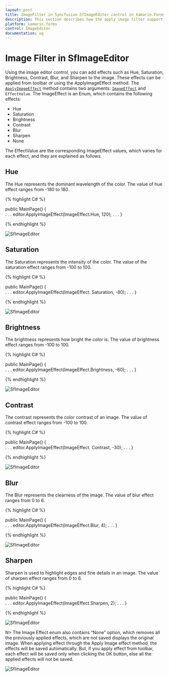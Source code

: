 ```yaml
---
layout: post
title: ImageFilter in Syncfusion SfImageEditor control in Xamarin.Forms
description: This section describes how the apply image filter support in SfImageEditor control for Xamarin.Forms platform
platform: xamarin.forms
control: ImageEditor
documentation: ug
---
```


# Image Filter in SfImageEditor

Using the image editor control, you can add effects such as Hue, Saturation, Brightness, Contrast, Blur, and Sharpen to the image. These effects can be applied from toolbar or using the ApplyImageEffect method. The [`ApplyImageEffect`](https://help.syncfusion.com/cr/cref_files/xamarin/Syncfusion.SfImageEditor.XForms~Syncfusion.SfImageEditor.XForms.SfImageEditor~ApplyImageEffect.html) method contains two arguments: [`ImageEffect`](https://help.syncfusion.com/cr/cref_files/xamarin/Syncfusion.SfImageEditor.XForms~Syncfusion.SfImageEditor.XForms.ImageEffect.html) and `EffectValue`. The ImageEffect is an Enum, which contains the following effects:

* Hue
* Saturation
* Brightness
* Contrast
* Blur
* Sharpen 
* None

The EffectValue are the corresponding ImageEffect values, which varies for each effect, and they are explained as follows.

## Hue

The Hue represents the dominant wavelength of the color. The value of hue effect ranges from -180 to 180.

{% highlight C# %}

public MainPage()
{               
    . . .
    editor.ApplyImageEffect(ImageEffect.Hue, 120);
    . . .
}

{% endhighlight %}

![SfImageEditor](ImageEditor_images/Hue.jpg)

## Saturation

The Saturation represents the intensity of the color. The value of the saturation effect ranges from -100 to 100.

{% highlight C# %}

public MainPage()
{               
    . . .
    editor.ApplyImageEffect(ImageEffect. Saturation, -80);
    . . .
}

{% endhighlight %}

![SfImageEditor](ImageEditor_images/Saturation.jpg)

## Brightness

The brightness represents how bright the color is. The value of brightness effect ranges from -100 to 100.

{% highlight C# %}

public MainPage()
{               
    . . .
    editor.ApplyImageEffect(ImageEffect.Brightness, -60);
    . . .
}

{% endhighlight %}

![SfImageEditor](ImageEditor_images/Brightness.jpg)

## Contrast

The contrast represents the color contrast of an image. The value of contrast effect ranges from -100 to 100.

{% highlight C# %}

public MainPage()
{               
    . . .
    editor.ApplyImageEffect(ImageEffect. Contrast, -30);
    . . .
}

{% endhighlight %}

![SfImageEditor](ImageEditor_images/Contrast.jpg)

## Blur

The Blur represents the clearness of the image. The value of blur effect ranges from 0 to 6.

{% highlight C# %}

public MainPage()
{               
    . . .
    editor.ApplyImageEffect(ImageEffect.Blur, 4);
    . . .
}

{% endhighlight %}

![SfImageEditor](ImageEditor_images/Blur.jpg)

## Sharpen

Sharpen is used to highlight edges and fine details in an image. The value of sharpen effect ranges from 0 to 6.

{% highlight C# %}

public MainPage()
{               
    . . .
    editor.ApplyImageEffect(ImageEffect.Sharpen, 2);
    . . .
}

{% endhighlight %}

![SfImageEditor](ImageEditor_images/Sharpen.jpg)

N> The Image Effect enum also contains “None” option, which removes all the previously applied effects, which are not saved displays the original image. When applying effect through the Apply Image effect method, the effects will be saved automatically. But, if you apply effect from toolbar, each effect will be saved only when clicking the OK button, else all the applied effects will not be saved.

![SfImageEditor](ImageEditor_images/ImageFilter.jpg)